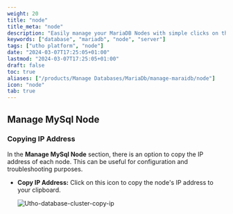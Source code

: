 ```yaml
---
weight: 20
title: "node"
title_meta: "node"
description: "Easily manage your MariaDB Nodes with simple clicks on the Utho platform."
keywords: ["database", "mariadb", "node", "server"]
tags: ["utho platform", "node"]
date: "2024-03-07T17:25:05+01:00"
lastmod: "2024-03-07T17:25:05+01:00"
draft: false
toc: true
aliases: ["/products/Manage Databases/MariaDb/manage-maraidb/node"]
icon: "node"
tab: true
---
```


## Manage MySql Node

### Copying IP Address

In the **Manage MySql Node** section, there is an option to copy the IP address of each node. This can be useful for configuration and troubleshooting purposes.

* **Copy IP Address:** Click on this icon to copy the node's IP address to your clipboard.

  ![Utho-database-cluster-copy-ip](image/Utho-database-cluster-copy-ip.png)

